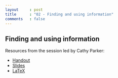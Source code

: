 ```yaml
---
layout     : post
title      : "02 - Finding and using information"
comments   : false
---
```



## Finding and using information

Resources from the session led by Cathy Parker:

- [Handout]({{site.baseurl}}/assets/library/library/MATHS_MA1003_handout.pdf)
- [Slides]({{site.baseurl}}/assets/library/library/MA1003_library_slides.pdf)
- [LaTeX]({{site.baseurl}}/assets/library/library/Citing_and_referencing_in_LaTeX_vn_2_uploaded_online.pdf)
